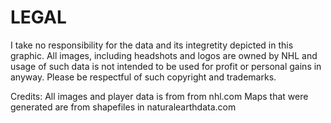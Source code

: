 LEGAL
=====

I take no responsibility for the data and its integretity depicted in this graphic.
All images, including headshots and logos are owned by NHL and usage of such data is not intended to be used for
profit or personal gains in anyway. Please be respectful of such copyright and trademarks.

Credits:
All images and player data is from from nhl.com
Maps that were generated are from shapefiles in naturalearthdata.com
